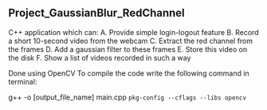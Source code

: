 ## Project_GaussianBlur_RedChannel

C++ application which can: 
A. Provide simple login-logout feature 
B. Record a short 10-second video from the webcam 
C. Extract the red channel from the frames 
D. Add a gaussian filter to these frames 
E. Store this video on the disk 
F. Show a list of videos recorded in such a way 

Done using OpenCV
To compile the code write the following command in terminal:

g++ -o [output_file_name] main.cpp `pkg-config --cflags --libs opencv`
